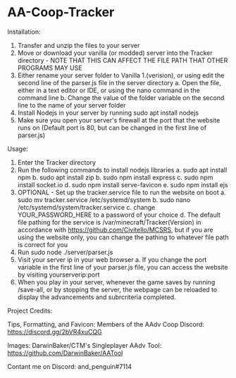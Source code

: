 # AA-Coop-Tracker

Installation:

1. Transfer and unzip the files to your server
2. Move or download your vanilla (or modded) server into the Tracker directory - NOTE THAT THIS CAN AFFECT THE FILE PATH THAT OTHER PROGRAMS MAY USE
3. Either rename your server folder to Vanilla 1.(verision), or using edit the second line of the parser.js file in the server directory
  a. Open the file, either in a text editor or IDE, or using the nano command in the command line
  b. Change the value of the folder variable on the second line to the name of your server folder
4. Install Nodejs in your server by running sudo apt install nodejs 
5. Make sure you open your server's firewall at the port that the website runs on (Default port is 80, but can be changed in the first line of parser.js)


Usage:

1. Enter the Tracker directory
3. Run the following commands to install nodejs libraries 
  a. sudo apt install npm
  b. sudo apt install zip
  b. sudo npm install express 
  c. sudo npm install socket.io 
  d. sudo npm install serve-favicon 
  e. sudo npm install ejs
4. OPTIONAL - Set up the tracker.service file to run the website on boot
  a. sudo mv tracker.service /etc/systemd/system
  b. sudo nano /etc/systemd/system/tracker.service
  c. change YOUR_PASSWORD_HERE to a password of your choice
  d. The default file pathing for the service is /var/minecraft/Tracker(Version) in accordance with https://github.com/Civitello/MCSRS, but if you are using the website only, you can change the pathing to whatever file path is correct for you
5. Run sudo node ./server/parser.js
6. Visit your server ip in your web browser
  a. If you change the port variable in the first line of your parser.js file, you can access the website by visiting yourserverip:port
7. When you play in your server, whenever the game saves by running /save-all, or by stopping the server, the webpage can be reloaded to display the advancements and subrcriteria completed.

Project Credits:

Tips, Formatting, and Favicon: Members of the AAdv Coop Discord: https://discord.gg/2bVR4xuCQG

Images: DarwinBaker/CTM's Singleplayer AAdv Tool: https://github.com/DarwinBaker/AATool

Contant me on Discord: and_penguin#7114
